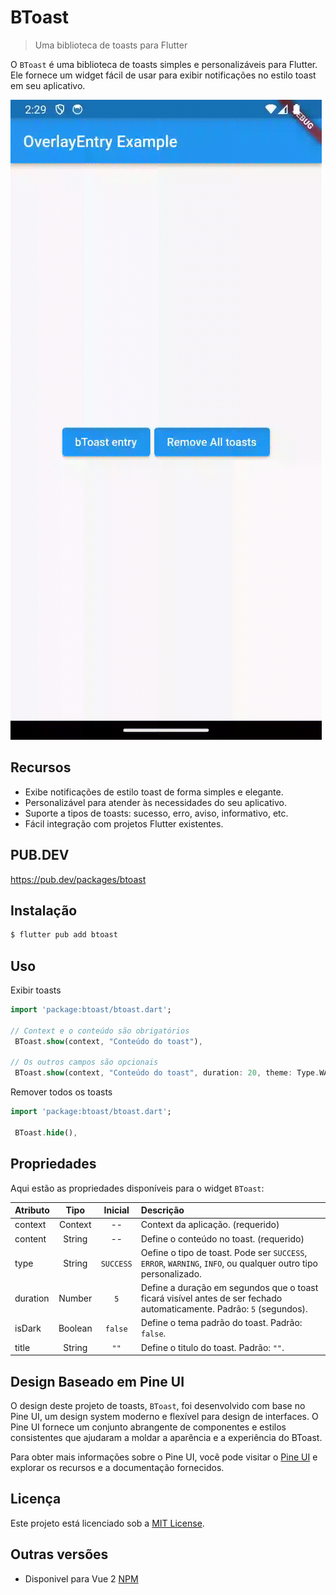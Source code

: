 # BToast

> Uma biblioteca de toasts para Flutter

O `BToast` é uma biblioteca de toasts simples e personalizáveis para Flutter. Ele fornece um widget fácil de usar para exibir notificações no estilo toast em seu aplicativo.

![](./exemplo.gif)

## Recursos

- Exibe notificações de estilo toast de forma simples e elegante.
- Personalizável para atender às necessidades do seu aplicativo.
- Suporte a tipos de toasts: sucesso, erro, aviso, informativo, etc.
- Fácil integração com projetos Flutter existentes.

## PUB.DEV

https://pub.dev/packages/btoast

## Instalação

```bash
$ flutter pub add btoast
```

## Uso

Exibir toasts
```dart
import 'package:btoast/btoast.dart';

// Context e o conteúdo são obrigatórios 
 BToast.show(context, "Conteúdo do toast"),

// Os outros campos são opcionais 
 BToast.show(context, "Conteúdo do toast", duration: 20, theme: Type.WARNING, isDark: true,title: 'Teste');
```

Remover todos os toasts
```dart
import 'package:btoast/btoast.dart';

 BToast.hide(),
```

## Propriedades

Aqui estão as propriedades disponíveis para o widget `BToast`:

| Atributo |  Tipo   |  Inicial  | Descrição                                                                                                                       |
| :------- | :-----: | :-------: | :------------------------------------------------------------------------------------------------------------------------------ |
| context  | Context  |    --     | Context da aplicação. (requerido)                                                                                         |
| content  | String  |    --     | Define o conteúdo no toast. (requerido)                                                                                         |
| type     | String  | `SUCCESS` | Oefine o tipo de toast. Pode ser `SUCCESS`, `ERROR`, `WARNING`, `INFO`, ou qualquer outro tipo personalizado.                   |
| duration | Number  |  `5`   | Define a duração em segundos que o toast ficará visível antes de ser fechado automaticamente. Padrão: `5` (segundos). |
| isDark   | Boolean |  `false`  | Define o tema padrão do toast. Padrão: `false`. |
| title   | String |  `""`  | Define o titulo do toast. Padrão: `""`. |

## Design Baseado em Pine UI

O design deste projeto de toasts, `BToast`, foi desenvolvido com base no Pine UI, um design system moderno e flexível para design de interfaces. O Pine UI fornece um conjunto abrangente de componentes e estilos consistentes que ajudaram a moldar a aparência e a experiência do BToast.

Para obter mais informações sobre o Pine UI, você pode visitar o [Pine UI](https://www.behance.net/gallery/161882269/Design-System-Pine-UI-v1-bTree) e explorar os recursos e a documentação fornecidos.

## Licença

Este projeto está licenciado sob a [MIT License](https://opensource.org/licenses/MIT).

## Outras versões

 - Disponivel para Vue 2 [NPM](https://www.npmjs.com/package/b-toast)
